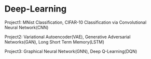 # Deep-Learning
Project1: MNist Classification, CIFAR-10 Classification via Convolutional Neural Network(CNN)

Project2: Variational Autoencoder(VAE), Generative Adversarial Networks(GAN), Long Short Term Memory(LSTM)

Project3: Graphical Neural Network(GNN), Deep Q-Learning(DQN)
